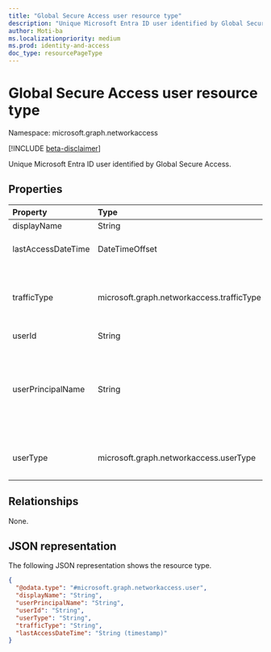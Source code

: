 ```yaml
---
title: "Global Secure Access user resource type"
description: "Unique Microsoft Entra ID user identified by Global Secure Access."
author: Moti-ba
ms.localizationpriority: medium
ms.prod: identity-and-access
doc_type: resourcePageType
---
```


# Global Secure Access user resource type

Namespace: microsoft.graph.networkaccess

[!INCLUDE [beta-disclaimer](../../includes/beta-disclaimer.md)]

Unique Microsoft Entra ID user identified by Global Secure Access.

## Properties
|Property|Type|Description|
|:---|:---|:---|
|displayName|String|User display Name.|
|lastAccessDateTime|DateTimeOffset|The date and time of the most recent access.|
|trafficType|microsoft.graph.networkaccess.trafficType|The traffic classification. The possible values are `internet`, `private`, `microsoft365`, and `all`.|
|userId|String|The ID for the user.|
|userPrincipalName|String|A unique identifier that is associated with a user in a system or directory. Typically, this value is an email address that is used for user authentication and identification.|
|userType|microsoft.graph.networkaccess.userType|The user type. The possible values are `member`, `guest`, and `unknownFutureValue`.|

## Relationships
None.

## JSON representation
The following JSON representation shows the resource type.
<!-- {
  "blockType": "resource",
  "@odata.type": "microsoft.graph.networkaccess.user"
}
-->
``` json
{
  "@odata.type": "#microsoft.graph.networkaccess.user",
  "displayName": "String",
  "userPrincipalName": "String",
  "userId": "String",
  "userType": "String",
  "trafficType": "String",
  "lastAccessDateTime": "String (timestamp)"
}
```

